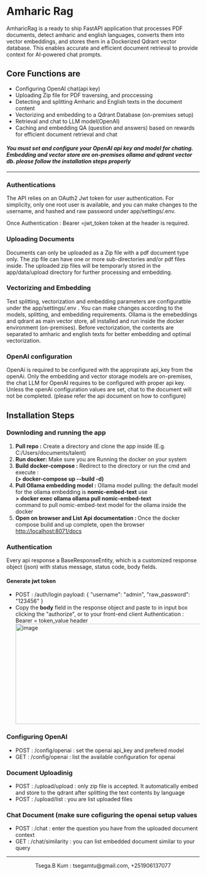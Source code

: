 
<h1>Amharic Rag</h1>

<p>
AmharicRag is a ready to ship FastAPI application that processes PDF documents, detect amharic and english languages, converts them into vector 
embeddings, and stores them in a Dockerized Qdrant vector database. This enables accurate and
efficient document retrieval to provide context for AI-powered chat prompts.
</p>

<h2>Core Functions are</h2>
<ul>
<li>Configuring OpenAI chat(api key)</li>
<li>Uploading Zip file for PDF traversing, and proccessing</li>
<li>Detecting and splitting Amharic and English texts in the document content</li>
<li>Vectorizing and embedding to a Qdrant Database (on-premises setup)</li>
<li>Retrieval and chat to LLM model(OpenAI)</li>
<li>Caching and embedding QA (question and answers) based on rewards for efficient document retrieval and chat </li>
</ul>
<h4><i>You must set and configure your OpenAI api key and model for chating. Embedding and vector store 
are on-premises ollama and qdrant vector db. please follow the installation steps properly</i></h4>
<hr/>
 
<h3>Authentications</h3>
<p>The API relies on an OAuth2 Jwt token for user authentication. For simplicity, only one root user 
is available, and you can make changes to the username, and hashed and raw password under app/settings/.env. 
</p>
<p>
Once Authentication : Bearer =jwt_token token at the header is required.
</p>

<h3>Uploading Documents</h3>
<p>Documents can only be uploaded as a Zip file with a pdf document type only. The zip file can
 have one or more sub-directories and/or pdf files inside. The uploaded zip files will be 
temporarly stored in the app/data/upload directory for further processing and embedding.</p>

<h3>Vectorizing and Embedding</h3>
<p>Text splitting, vectorization and embedding parameters are configuratble under the app/settings/.env
. You can make changes according to the models, splitting, and embedding requirements. Ollama
 is the emebeddings and qdrant as main vector store, all installed and run inside the docker
 environment (on-premises). Before vectorization, the contents are separated to amharic and english texts 
for better embedding and optimal vectorization. </p>

<h3>OpenAI configuration</h3>
<p>OpenAi is required to be configured with the appropirate api_key from the openAi. Only the 
embedding and vector storage models are on-premises, the chat LLM for OpenAI requires to be configured 
with proper api key. Unless the openAi configuration values are set, chat to the document will  not be 
completed. (please refer the api document on how to configure)</p>

<h2>Installation Steps</h2>
<h3>Downloding and running the app </h3>
<ol>
<li><b>Pull repo :</b> Create a directory and clone the app inside (E.g. C:/Users/documents/talent)</li>
<li> <b>Run docker:</b> Make sure you are Running the docker on your system</li>
<li> <b>Build docker-compose :</b> Redirect to the directory or run the cmd and execute :<br/>
 <b> (> docker-compose up --build -d)</b> </li>
<li><b>Pull Ollama embedding model :</b> Ollama model pulling: the default model for the ollama embedding is <b>nomic-embed-text</b>
 use <br/><b>  > docker exec ollama ollama pull nomic-embed-text </b> <br/>command to pull nomic-embed-text model for 
the ollama inside the docker 
</li>
<li><b>Open on browser and List Api documentation : </b> Once the docker compose build and up complete, open the browser 
 <br/>
       <a href="http://localhost:8071/docs">http://localhost:8071/docs</a>
 <br/>
</li>

</ol>

<h3>Authentication </h3>
<p>Every api response a BaseResponseEntity, which is a customized response object (json)
with status message, status code, body fields.</p>
<h4>Generate jwt token</h4>
<ul>
<li> POST : /auth/login
     payload: 
     {
      "username": "admin",
      "raw_password": "123456"
     }
</li>
<li>Copy the <strong>body</strong> field in the response object and paste to in input box clicking the "authorize", or to your
front-end client  Authentication : Bearer = token_value header</li>
 <img width="1030" height="261" alt="image" src="https://github.com/user-attachments/assets/3b77ee39-5563-450f-bfaf-1abb9498dbcf" />

</ul>

<h3>Configuring OpenAI</h3>
<ul>
<li>POST : /config/openai  : set the openai api_key and prefered model</li>
<li>GET : /config/openai  :  list the available configuration for openai</li>
</ul>

<h3>Document Uploadinig</h3>
<ul>
<li>POST : /upload/upload  : only zip file is accepted. It automatically embed and store to the qdrant after splitting the text contents by language</li>
<li>POST : /upload/list  :   you are list uploaded files </li>
</ul>

<h3>Chat Document (make sure cofiguring the openai setup values</h3>
<ul>
<li>POST : /chat  : enter the question you have from the uploaded document context</li>
<li>GET : /chat/similarity  :  you can list embedded document similar to your query </li>
</ul>

<hr/>
<center>Tsega.B Kum : tsegamtu@gmail.com, +251906137077</center>
